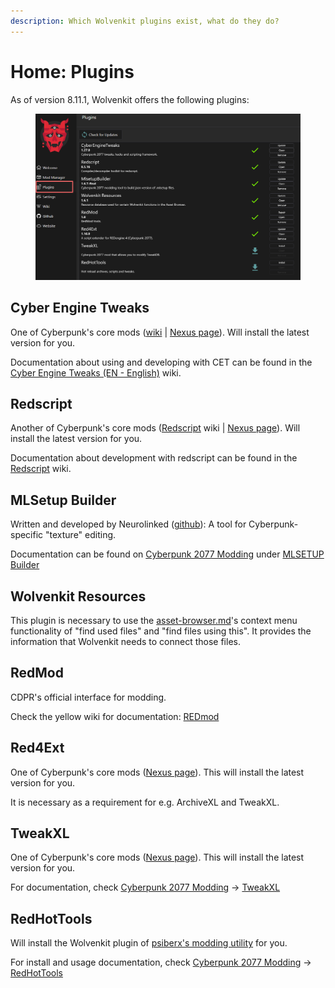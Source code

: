 ```yaml
---
description: Which Wolvenkit plugins exist, what do they do?
---
```


# Home: Plugins

As of version 8.11.1, Wolvenkit offers the following plugins:

<figure><img src="../../.gitbook/assets/wolvenkit_plugins_8.11.1.png" alt=""><figcaption></figcaption></figure>

## Cyber Engine Tweaks

One of Cyberpunk's core mods ([wiki](https://wiki.redmodding.org/cyber-engine-tweaks/) | [Nexus page](https://www.nexusmods.com/cyberpunk2077/mods/107)). Will install the latest version for you.

Documentation about using and developing with CET can be found in the [Cyber Engine Tweaks (EN - English)](https://app.gitbook.com/o/-MP5ijqI11FeeX7c8-N8/s/-MP5jWcLZLbbbzO-\_ua1-887967055/ "mention") wiki.

## Redscript

Another of Cyberpunk's core mods ([Redscript](https://app.gitbook.com/o/-MP5ijqI11FeeX7c8-N8/s/-McniwB8YOK2HnJ7SYg\_/ "mention") wiki | [Nexus page](https://www.nexusmods.com/cyberpunk2077/mods/1511)). Will install the latest version for you.

Documentation about development with redscript can be found in the [Redscript](https://app.gitbook.com/o/-MP5ijqI11FeeX7c8-N8/s/-McniwB8YOK2HnJ7SYg\_/ "mention") wiki.

## MLSetup Builder

Written and developed by Neurolinked ([github](https://github.com/Neurolinked/MlsetupBuilder/releases/)): A tool for Cyberpunk-specific "texture" editing.&#x20;

Documentation can be found on [Cyberpunk 2077 Modding](https://app.gitbook.com/o/-MP5ijqI11FeeX7c8-N8/s/4gzcGtLrr90pVjAWVdTc/ "mention") under [MLSETUP Builder](https://app.gitbook.com/s/4gzcGtLrr90pVjAWVdTc/for-mod-creators/modding-tools/mlsetup-builder "mention")

## Wolvenkit Resources

This plugin is necessary to use the [asset-browser.md](../editor/asset-browser.md "mention")'s context menu functionality of "find used files" and "find files using this". It provides the information that Wolvenkit needs to connect those files.

## RedMod

CDPR's official interface for modding.&#x20;

Check the yellow wiki for documentation: [REDmod](https://app.gitbook.com/s/4gzcGtLrr90pVjAWVdTc/for-mod-users/users-modding-cyberpunk-2077/redmod "mention")

## Red4Ext

One of Cyberpunk's core mods ([Nexus page](https://www.nexusmods.com/cyberpunk2077/mods/2380)). This will install the latest version for you.

It is necessary as a requirement for e.g. ArchiveXL and TweakXL.

## TweakXL

One of Cyberpunk's core mods ([Nexus page](https://www.nexusmods.com/cyberpunk2077/mods/4197)). This will install the latest version for you.

For documentation, check [Cyberpunk 2077 Modding](https://app.gitbook.com/o/-MP5ijqI11FeeX7c8-N8/s/4gzcGtLrr90pVjAWVdTc/ "mention") -> [TweakXL](https://app.gitbook.com/s/4gzcGtLrr90pVjAWVdTc/for-mod-creators/core-mods-explained/tweakxl "mention")

## RedHotTools

Will install the Wolvenkit plugin of [psiberx's modding utility](https://github.com/psiberx/cp2077-red-hot-tools/) for you.&#x20;

For install and usage documentation, check [Cyberpunk 2077 Modding](https://app.gitbook.com/o/-MP5ijqI11FeeX7c8-N8/s/4gzcGtLrr90pVjAWVdTc/ "mention") -> [RedHotTools](https://app.gitbook.com/s/4gzcGtLrr90pVjAWVdTc/for-mod-creators/modding-tools/redhottools "mention")
